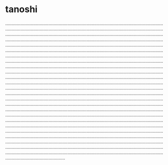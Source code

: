 # tanoshi
...........................................................................................................................................................................................................................................................................................................................................................................................................................................................................................................................................................................................................................................................................................................................................................................................................................................................................................................................................................................................................................................................................................................................................................................................................................................................................................................................................................................................................................................................................................................................................................................................................................................................................................................................................................................................................................................................................................................................................................................................................................................................................................................................................................................................................................................................................................................................................................................................................................................................................................................................................................................................................................................................................................................................................................................................................................................................................................................................................................................................................................................................................................................................................................................................................................................................................